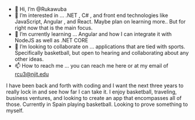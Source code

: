 - 👋 Hi, I’m @Rukawuba
- 👀 I’m interested in ... .NET , C# , and front end technologies like JavaScript, Angular , and React. Maybe plan on learning more.. But for right now that is the main focus.
- 🌱 I’m currently learning ... Angular and how I can integrate it with NodeJS as well as .NET CORE
- 💞️ I’m looking to collaborate on ... applications that are tied with sports. Specifically basketball, but open to hearing and collaborating about any other ideas. 
- 📫 How to reach me ... you can reach me here or at my email of rcu3@njit.edu

I have been back and forth with coding and I want the next three years to really lock in and see how far I can take it.
I enjoy basketball, traveling, business ventures, and looking to create an app that encompasses all of those.
Currently in Spain playing basketball. Looking to prove something to myself.

<!---
Rukawuba/Rukawuba is a ✨ special ✨ repository because its `README.md` (this file) appears on your GitHub profile.
You can click the Preview link to take a look at your changes.
--->
